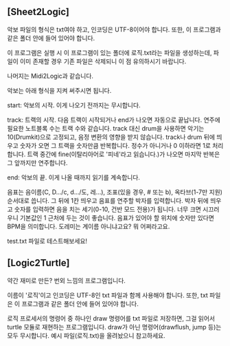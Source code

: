 [Sheet2Logic]
---
악보 파일의 형식은 txt여야 하고, 인코딩은 UTF-8이어야 합니다.
또한, 이 프로그램과 같은 폴더 안에 들어 있어야 합니다.

이 프로그램은 실행 시 이 프로그램이 있는 폴더에 로직.txt라는 파일을 생성하는데,
파일이 이미 존재할 경우 기존 파일은 삭제되니 이 점 유의하시기 바랍니다.

나머지는 Midi2Logic과 같습니다.

악보는 아래 형식을 지켜 써주시면 됩니다.

start: 악보의 시작. 이게 나오기 전까지는 무시합니다.

track: 트랙의 시작. 다음 트랙이 시작되거나 end가 나오면 자동으로 끝납니다. 연주에 필요한 노트블록 수는 트랙 수와 같습니다.
track 대신 drum을 사용하면 악기는 10(Drumkit)으로 고정되고, 음정 변환의 영향을 받지 않습니다.
track나 drum 뒤에 띄우고 숫자가 오면 그 트랙을 숫자만큼 반복합니다. 정수가 아니거나 0 이하라면 1로 처리합니다.
트랙 중간에 fine(이탈리아어로 '피네'라고 읽습니다.)가 나오면 마지막 반복은 그 앞까지만 연주합니다.

end: 악보의 끝. 이게 나올 때까지 읽기를 계속합니다.

음표는 음이름(C, D.../c, d.../도, 레...), 조표(있을 경우, # 또는 b), 옥타브(1-7만 지원) 순서대로 씁니다. 그 뒤에 1칸 띄우고 음표를 연주할 박자를 입력합니다.
박자 뒤에 띄우고 숫자를 입력하면 음을 치는 세기(0-10, 건반 모드 전용)가 됩니다. 너무 크면 시끄러우니 기본값인 1 근처에 두는 것이 좋습니다.
음표가 있어야 할 위치에 숫자만 있다면 BPM을 의미합니다.
도레미는 계이름 아니냐고요? 뭐 어쩌라고요.

test.txt 파일로 테스트해보세요!

[Logic2Turtle]
---
약간 재미로 만든? 번외 느낌의 프로그램입니다.

이름이 '로직'이고 인코딩은 UTF-8인 txt 파일과 함께 사용해야 합니다.
또한, txt 파일은 이 프로그램과 같은 폴더 안에 들어 있어야 합니다.

로직 프로세서의 명령어 중 하나인 draw 명령어를 txt 파일로 저장하면, 그걸 읽어서 turtle 모듈로 재현하는 프로그램입니다.
draw가 아닌 명령어(drawflush, jump 등)는 모두 무시합니다.
예시 파일(로직.txt)을 올려놨으니 참고하세요.
